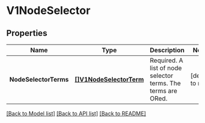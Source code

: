 # V1NodeSelector

## Properties
Name | Type | Description | Notes
------------ | ------------- | ------------- | -------------
**NodeSelectorTerms** | [**[]V1NodeSelectorTerm**](v1.NodeSelectorTerm.md) | Required. A list of node selector terms. The terms are ORed. | [default to null]

[[Back to Model list]](../README.md#documentation-for-models) [[Back to API list]](../README.md#documentation-for-api-endpoints) [[Back to README]](../README.md)


